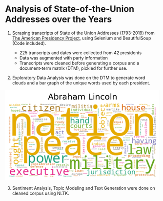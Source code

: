 # Analysis of State-of-the-Union Addresses over the Years

1. Scraping transcripts of State of the Union Addresses (1793-2019) from [The American Presidency Project](https://www.presidency.ucsb.edu/documents/presidential-documents-archive-guidebook/annual-messages-congress-the-state-the-union), using Selenium and BeautifulSoup (Code included).
   - 225 transcripts and dates were collected from 42 presidents
   - Data was augmented with party information
   - Transcripts were cleaned before generating a corpus and a document-term matrix (DTM), pickled for further use.
  
2. Exploratory Data Analysis was done on the DTM to generate word clouds and a bar graph of the unique words used by each president.

![image](figures/abe_lincoln.png)

3. Sentiment Analysis, Topic Modeling and Text Generation were done on cleaned corpus using NLTK.